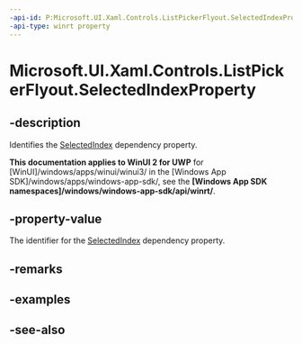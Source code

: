 ```yaml
---
-api-id: P:Microsoft.UI.Xaml.Controls.ListPickerFlyout.SelectedIndexProperty
-api-type: winrt property
---
```


<!-- Property syntax
public Windows.UI.Xaml.DependencyProperty SelectedIndexProperty { get; }
-->

# Microsoft.UI.Xaml.Controls.ListPickerFlyout.SelectedIndexProperty

## -description
Identifies the [SelectedIndex](listpickerflyout_selectedindex.md) dependency property.

**This documentation applies to WinUI 2 for UWP** for [WinUI]/windows/apps/winui/winui3/ in the [Windows App SDK]/windows/apps/windows-app-sdk/, see the **[Windows App SDK namespaces]/windows/windows-app-sdk/api/winrt/**.

## -property-value
The identifier for the [SelectedIndex](listpickerflyout_selectedindex.md) dependency property.

## -remarks

## -examples

## -see-also
